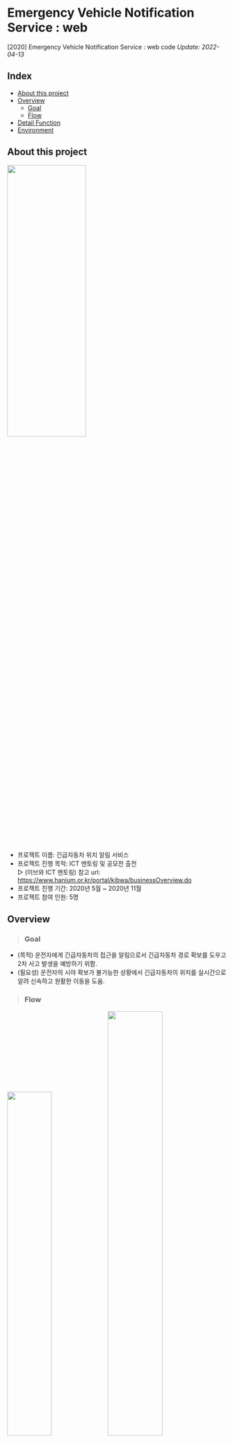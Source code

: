 # Emergency Vehicle Notification Service : web
[2020] Emergency Vehicle Notification Service : web code 
_Update: 2022-04-13_  
## **Index**
+ [About this project](#about-this-project)
+ [Overview](#overview)
  + [Goal](#goal)
  + [Flow](#flow)
+ [Detail Function](#detail-function)
+ [Environment](#environment)

## **About this project**
<img src = "https://user-images.githubusercontent.com/68631435/163201142-024fc295-7b25-4a72-b2cc-52f14154a010.png" width="60%" height="40%">   

+ 프로젝트 이름: 긴급자동차 위치 알림 서비스
+ 프로젝트 진행 목적: ICT 멘토링 및 공모전 출전    
▻ (이브와 ICT 멘토링) 참고 url: https://www.hanium.or.kr/portal/kibwa/businessOverview.do  
+ 프로젝트 진행 기간: 2020년 5월 ~ 2020년 11월  
+ 프로젝트 참여 인원: 5명  
## **Overview** 
> ### **Goal**
+ (목적) 운전자에게 긴급자동차의 접근을 알림으로서 긴급자동차 경로 확보를 도우고 2차 사고 발생을 예방하기 위함.  
+ (필요성) 운전자의 시야 확보가 불가능한 상황에서 긴급자동차의 위치를 실시간으로 알려 신속하고 원활한 이동을 도움.   
> ### **Flow**
<img src = "https://user-images.githubusercontent.com/68631435/163202194-e6f579cf-888a-45f1-9d44-0b9036d7d5e8.png" width="45%" height="45%">   
<img src = "https://user-images.githubusercontent.com/68631435/163204774-367f1ab7-9e89-4b02-bd14-79ec5ee89c84.png" width="50%" height="height 20%">    

## **Detail Function**
> ### **Server**   


## **Environment** 
+ EC2(AWS): Amazon Linux release 2  
+ Putty : 리눅스 서버 원격 접속용 툴  
+ Apache(2.4.43) : 관리자 웹 페이지를 구동하는 웹 서버 프로그램  
+ Maria DB : 단말기 데이터를 저장 및 관리하는 데이터베이스 시스템  
+ PHP(5.4.16) : 서버 관리자 웹 페이지 처리 모듈 작성 언어  
+ Visual Studio Code : 웹 서버 HTML, CSS, Javascript, PHP 개발
